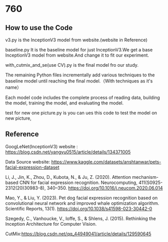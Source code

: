 # 760

## How to use the Code

v3.py is the InceptionV3 model from website.(website in Reference)


baseline.py  It is the baseline model for just InceptionV3.We get a base InceptionV3 model from website.And change it to fit our experiment.


with_cutmix_and_se(use CV).py is the final model fro our study.




The remaining Python files incrementally add various techniques to the baseline model until reaching the final model.（With techniques as it's name）




Each model code includes the complete process of reading data, building the model, training the model, and evaluating the model.



test for new one picture.py is you can ues this code to test the model on new picture,



## Reference
GoogLeNet(InceptionV3) website : https://blog.csdn.net/yangyu0515/article/details/134371005

Data Source website: https://www.kaggle.com/datasets/anshtanwar/pets-facial-expression-dataset


Li, J., Jin, K., Zhou, D., Kubota, N., & Ju, Z. (2020). Attention mechanism-based CNN for facial expression recognition. Neurocomputing, 411(S0925-2312(20)30983-8), 340–350. https://doi.org/10.1016/j.neucom.2020.06.014


Mao, Y., & Liu, Y. (2023). Pet dog facial expression recognition based on convolutional neural network and improved whale optimization algorithm. Scientific Reports, 13(1). https://doi.org/10.1038/s41598-023-30442-0


Szegedy, C., Vanhoucke, V., Ioffe, S., & Shlens, J. (2015). Rethinking the Inception Architecture for Computer Vision.

CutMix:https://blog.csdn.net/qq_44949041/article/details/129590645

